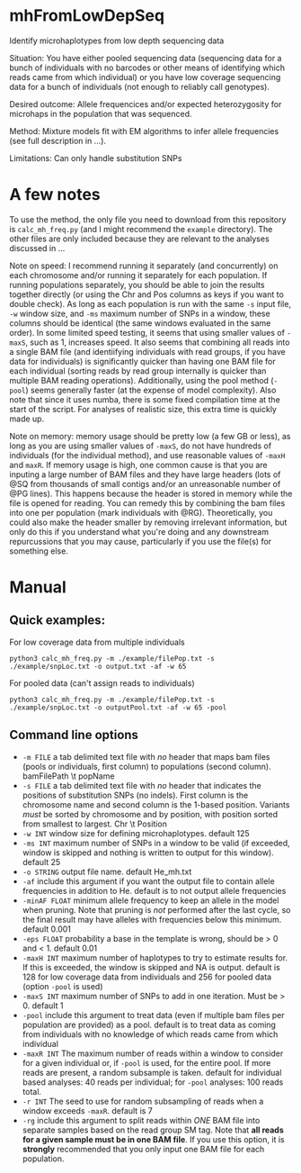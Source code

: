 # mhFromLowDepSeq
 Identify microhaplotypes from low depth sequencing data
 
 Situation: You have either pooled sequencing data (sequencing data for a bunch of individuals 
 with no barcodes or other means of identifying which reads came from which individual) or you 
 have low coverage sequencing data for a bunch of individuals (not enough to reliably call genotypes).
 
 Desired outcome: Allele frequencices and/or expected heterozygosity for microhaps in the population 
 that was sequenced.
 
 Method: Mixture models fit with EM algorithms to infer allele frequencies (see full description in ...).
 
 Limitations: Can only handle substitution SNPs
 
 # A few notes

 To use the method, the only file you need to download from this repository is `calc_mh_freq.py` 
 (and I might recommend the `example` directory). The 
 other files are only included because they are relevant to the analyses discussed in ...

 
 Note on speed: I recommend running it separately (and concurrently)
 on each chromosome and/or running it separately for each population. If running populations separately,
 you should be able to join the results together directly (or using the Chr and Pos columns as keys if 
 you want to double check). As long as each population is run with the same `-s` input file, `-w` window 
 size, and `-ms` maximum number of SNPs in a window, these columns should be identical (the same windows 
 evaluated in the same order). In some limited speed testing, it seems that using smaller values of `-maxS`, 
 such as 1, increases speed. It also seems that combining all reads into a single BAM file (and identiifying 
 individuals with read groups, if you have data for individuals) is significantly quicker than having one BAM file 
 for each individual (sorting reads by read group internally is quicker than multiple BAM reading operations). 
 Additionally, using the pool method (`-pool`) seems generally faster (at the expense 
 of model complexity). Also note that since it uses numba, there is some fixed compilation time at the start of 
 the script. For analyses of realistic size, this extra time is quickly made up.
 
 Note on memory: memory usage should be pretty low (a few GB or less), as long as you are using 
 smaller values of `-maxS`, do not have hundreds of individuals (for the individual method), and use reasonable values of `-maxH` and 
 `maxR`. If memory usage is high, one common cause is that you are inputing a large number of BAM files and they have 
 large headers (lots of @SQ from thousands of small contigs and/or an unreasonable number of @PG lines). This happens because the header 
 is stored in memory while the file is opened for reading. You can remedy this by combining 
 the bam files into one per population (mark individuals with @RG). Theoretically, you could also make the header 
 smaller by removing irrelevant information, but only do this if you understand what you're doing and any downstream 
 repurcussions that you may cause, particularly if you use the file(s) for something else.

# Manual

## Quick examples: 

For low coverage data from multiple individuals
```
python3 calc_mh_freq.py -m ./example/filePop.txt -s ./example/snpLoc.txt -o output.txt -af -w 65
```

For pooled data (can't assign reads to individuals)
```
python3 calc_mh_freq.py -m ./example/filePop.txt -s ./example/snpLoc.txt -o outputPool.txt -af -w 65 -pool
```

## Command line options
 
- `-m FILE` a tab delimited text file with _no_ header that maps bam files (pools or individuals, first column) to 
populations (second column). bamFilePath \t popName
- `-s FILE` a tab delimited text file with _no_ header that indicates the positions of substitution SNPs (no indels). First 
column is the chromosome name and second column is the 1-based position. Variants _must_ be sorted by chromosome
and by position, with position sorted from smallest to largest. Chr \t Position
- `-w INT` window size for defining microhaplotypes. default 125
- `-ms INT` maximum number of SNPs in a window to be valid (if exceeded, window is skipped and nothing is written to 
output for this window). default 25
- `-o STRING` output file name. default He_mh.txt
- `-af` include this argument if you want the output file to contain allele frequencies in addition to He. default is to not output allele frequencies
- `-minAF FLOAT` minimum allele frequency to keep an allele in the model when pruning. Note that pruning is _not_ performed after the 
last cycle, so the final result may have alleles with frequencies below this minimum. default 0.001
- `-eps FLOAT` probability a base in the template is wrong, should be > 0 and < 1. default 0.01
- `-maxH INT` maximum number of haplotypes to try to estimate results for. If this is exceeded, the window is skipped and NA is output. default is 128 for 
low coverage data from individuals and 256 for pooled data (option `-pool` is used)
- `-maxS INT` maximum number of SNPs to add in one iteration. Must be > 0. default 1
- `-pool` include this argument to treat data (even if multiple bam files per population are provided) as a pool. default is to treat data as coming from individuals
with no knowledge of which reads came from which individual
- `-maxR INT` The maximum number of reads within a window to consider for a given individual or, if `-pool` is used, for the entire pool. If more reads
are present, a random subsample is taken. default for individual based analyses: 40 reads per individual; for `-pool` analyses: 100 reads total. 
- `-r INT` The seed to use for random subsampling of reads when a window exceeds `-maxR`. default is 7
- `-rg` include this argument to split reads within _ONE_ BAM file into separate samples based on the read group SM tag. Note that 
  __all reads for a given sample must be in one BAM file__. If you use this option, it is __strongly__ recommended that you only input one BAM 
  file for each population.
